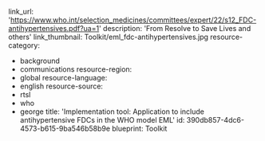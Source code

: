 link_url: 'https://www.who.int/selection_medicines/committees/expert/22/s12_FDC-antihypertensives.pdf?ua=1'
description: 'From Resolve to Save Lives and others'
link_thumbnail: Toolkit/eml_fdc-antihypertensives.jpg
resource-category:
  - background
  - communications
resource-region:
  - global
resource-language:
  - english
resource-source:
  - rtsl
  - who
  - george
title: 'Implementation tool: Application to include antihypertensive FDCs in the WHO model EML'
id: 390db857-4dc6-4573-b615-9ba546b58b9e
blueprint: Toolkit
